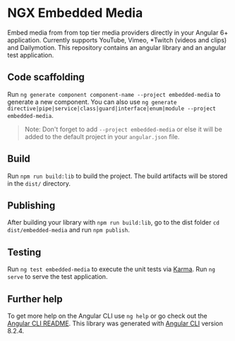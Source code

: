 # NGX Embedded Media

Embed media from from top tier media providers directly in your Angular 6+ application.
Currently supports YouTube, Vimeo, *Twitch (videos and clips) and Dailymotion.
This repository contains an angular library and an angular test application.

## Code scaffolding

Run `ng generate component component-name --project embedded-media` to generate a new component. You can also use `ng generate directive|pipe|service|class|guard|interface|enum|module --project embedded-media`.
> Note: Don't forget to add `--project embedded-media` or else it will be added to the default project in your `angular.json` file. 

## Build

Run `npm run build:lib` to build the project. The build artifacts will be stored in the `dist/` directory.

## Publishing

After building your library with `npm run build:lib`, go to the dist folder `cd dist/embedded-media` and run `npm publish`.

## Testing

Run `ng test embedded-media` to execute the unit tests via [Karma](https://karma-runner.github.io).
Run `ng serve` to serve the test application.

## Further help

To get more help on the Angular CLI use `ng help` or go check out the [Angular CLI README](https://github.com/angular/angular-cli/blob/master/README.md).
This library was generated with [Angular CLI](https://github.com/angular/angular-cli) version 8.2.4.
